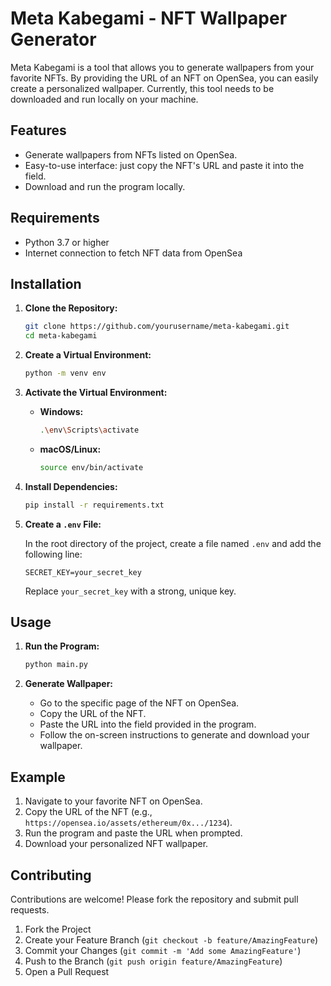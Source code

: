 # Meta Kabegami - NFT Wallpaper Generator

Meta Kabegami is a tool that allows you to generate wallpapers from your favorite NFTs. By providing the URL of an NFT on OpenSea, you can easily create a personalized wallpaper. Currently, this tool needs to be downloaded and run locally on your machine.

## Features

- Generate wallpapers from NFTs listed on OpenSea.
- Easy-to-use interface: just copy the NFT's URL and paste it into the field.
- Download and run the program locally.

## Requirements

- Python 3.7 or higher
- Internet connection to fetch NFT data from OpenSea

## Installation

1. **Clone the Repository:**

    ```bash
    git clone https://github.com/yourusername/meta-kabegami.git
    cd meta-kabegami
    ```

2. **Create a Virtual Environment:**

    ```bash
    python -m venv env
    ```

3. **Activate the Virtual Environment:**

    - **Windows:**

      ```bash
      .\env\Scripts\activate
      ```

    - **macOS/Linux:**

      ```bash
      source env/bin/activate
      ```

4. **Install Dependencies:**

    ```bash
    pip install -r requirements.txt
    ```

5. **Create a `.env` File:**

    In the root directory of the project, create a file named `.env` and add the following line:

    ```plaintext
    SECRET_KEY=your_secret_key
    ```

    Replace `your_secret_key` with a strong, unique key.

## Usage

1. **Run the Program:**

    ```bash
    python main.py
    ```

2. **Generate Wallpaper:**
    - Go to the specific page of the NFT on OpenSea.
    - Copy the URL of the NFT.
    - Paste the URL into the field provided in the program.
    - Follow the on-screen instructions to generate and download your wallpaper.

## Example

1. Navigate to your favorite NFT on OpenSea.
2. Copy the URL of the NFT (e.g., `https://opensea.io/assets/ethereum/0x.../1234`).
3. Run the program and paste the URL when prompted.
4. Download your personalized NFT wallpaper.

## Contributing

Contributions are welcome! Please fork the repository and submit pull requests.

1. Fork the Project
2. Create your Feature Branch (`git checkout -b feature/AmazingFeature`)
3. Commit your Changes (`git commit -m 'Add some AmazingFeature'`)
4. Push to the Branch (`git push origin feature/AmazingFeature`)
5. Open a Pull Request
